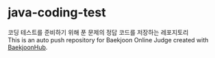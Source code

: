 # java-coding-test
코딩 테스트를 준비하기 위해 푼 문제의 정답 코드를 저장하는 레포지토리  
This is an auto push repository for Baekjoon Online Judge created with [BaekjoonHub](https://github.com/BaekjoonHub/BaekjoonHub).
